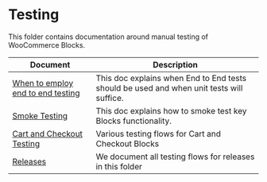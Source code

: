 # Testing

This folder contains documentation around manual testing of WooCommerce Blocks.

| Document                                                         | Description                                                                         |
| ---------------------------------------------------------------- | ----------------------------------------------------------------------------------- |
| [When to employ end to end testing](when-to-employ-e2e-testing.md) | This doc explains when End to End tests should be used and when unit tests will suffice. |
| [Smoke Testing](smoke-testing.md)                                | This doc explains how to smoke test key Blocks functionality.                       |
| [Cart and Checkout Testing](./cart-checkout/readme.md) | Various testing flows for Cart and Checkout Blocks |
| [Releases](./releases/README.md) | We document all testing flows for releases in this folder |
